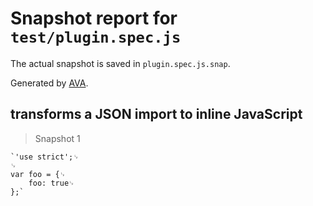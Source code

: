# Snapshot report for `test/plugin.spec.js`

The actual snapshot is saved in `plugin.spec.js.snap`.

Generated by [AVA](https://ava.li).

## transforms a JSON import to inline JavaScript

> Snapshot 1

    `'use strict';␊
    ␊
    var foo = {␊
        foo: true␊
    };`
